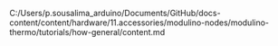 C:/Users/p.sousalima_arduino/Documents/GitHub/docs-content/content/hardware/11.accessories/modulino-nodes/modulino-thermo/tutorials/how-general/content.md